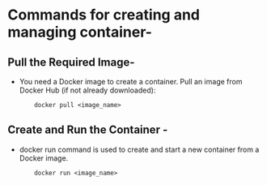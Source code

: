 # Commands for creating and managing container-

## Pull the Required Image-
- You need a Docker image to create a container. Pull an image from Docker Hub (if not already downloaded):


          docker pull <image_name>

## Create and Run the Container -
- docker run command is used to create and start a new container from a Docker image.


          docker run <image_name>
  

